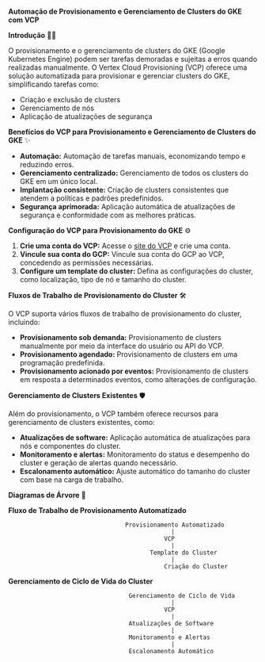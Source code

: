 **Automação de Provisionamento e Gerenciamento de Clusters do GKE com VCP**

**Introdução** 🧑‍💻

O provisionamento e o gerenciamento de clusters do GKE (Google Kubernetes Engine) podem ser tarefas demoradas e sujeitas a erros quando realizadas manualmente. O Vertex Cloud Provisioning (VCP) oferece uma solução automatizada para provisionar e gerenciar clusters do GKE, simplificando tarefas como:

- Criação e exclusão de clusters
- Gerenciamento de nós
- Aplicação de atualizações de segurança

**Benefícios do VCP para Provisionamento e Gerenciamento de Clusters do GKE** ✨

- **Automação:** Automação de tarefas manuais, economizando tempo e reduzindo erros.
- **Gerenciamento centralizado:** Gerenciamento de todos os clusters do GKE em um único local.
- **Implantação consistente:** Criação de clusters consistentes que atendem a políticas e padrões predefinidos.
- **Segurança aprimorada:** Aplicação automática de atualizações de segurança e conformidade com as melhores práticas.

**Configuração do VCP para Provisionamento do GKE** ⚙️

1. **Crie uma conta do VCP:** Acesse o [site do VCP](https://cloud.google.com/vertex-cloud-provisioning/docs/quickstart) e crie uma conta.
2. **Vincule sua conta do GCP:** Vincule sua conta do GCP ao VCP, concedendo as permissões necessárias.
3. **Configure um template do cluster:** Defina as configurações do cluster, como localização, tipo de nó e tamanho do cluster.

**Fluxos de Trabalho de Provisionamento do Cluster** 🛠️

O VCP suporta vários fluxos de trabalho de provisionamento do cluster, incluindo:

- **Provisionamento sob demanda:** Provisionamento de clusters manualmente por meio da interface do usuário ou API do VCP.
- **Provisionamento agendado:** Provisionamento de clusters em uma programação predefinida.
- **Provisionamento acionado por eventos:** Provisionamento de clusters em resposta a determinados eventos, como alterações de configuração.

**Gerenciamento de Clusters Existentes** 🛡️

Além do provisionamento, o VCP também oferece recursos para gerenciamento de clusters existentes, como:

- **Atualizações de software:** Aplicação automática de atualizações para nós e componentes do cluster.
- **Monitoramento e alertas:** Monitoramento do status e desempenho do cluster e geração de alertas quando necessário.
- **Escalonamento automático:** Ajuste automático do tamanho do cluster com base na carga de trabalho.

**Diagramas de Árvore** 🌳

**Fluxo de Trabalho de Provisionamento Automatizado**

```
                                 Provisionamento Automatizado
                                              |
                                            VCP
                                              |
                                        Template do Cluster
                                              |
                                            Criação do Cluster
```

**Gerenciamento de Ciclo de Vida do Cluster**

```
                                  Gerenciamento de Ciclo de Vida
                                              |
                                            VCP
                                              |
                                  Atualizações de Software
                                              |
                                  Monitoramento e Alertas
                                              |
                                  Escalonamento Automático
```